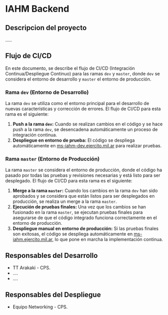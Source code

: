 # IAHM Backend

## Descripcion del proyecto
.....

## Flujo de CI/CD
En este documento, se describe el flujo de CI/CD (Integración Continua/Despliegue Continuo) para las ramas `dev` y `master`, donde `dev` se considera el entorno de desarrollo y `master` el entorno de producción.

### Rama `dev` (Entorno de Desarrollo)

La rama `dev` se utiliza como el entorno principal para el desarrollo de nuevas características y corrección de errores. El flujo de CI/CD para esta rama es el siguiente:

1. **Push a la rama `dev`:** Cuando se realizan cambios en el código y se hace push a la rama `dev`, se desencadena automáticamente un proceso de integración continua.
2. **Despliegue en entorno de prueba:** El código se despliega automáticamente en [ms-iahm-dev.ejercito.mil.ar](https://ms-iahm-dev.ejercito.mil.ar) para realizar pruebas.

### Rama `master` (Entorno de Producción)

La rama `master` se considera el entorno de producción, donde el código ha pasado por todas las pruebas y revisiones necesarias y está listo para ser desplegado. El flujo de CI/CD para esta rama es el siguiente:

1. **Merge a la rama `master`:** Cuando los cambios en la rama `dev` han sido aprobados y se considera que están listos para ser desplegados en producción, se realiza un merge a la rama `master`.
2. **Ejecución de pruebas finales:** Una vez que los cambios se han fusionado en la rama `master`, se ejecutan pruebas finales para asegurarse de que el código integrado funciona correctamente en el entorno de producción.
3. **Despliegue manual en entorno de producción:** Si las pruebas finales son exitosas, el código se despliega automáticamente en [ms-iahm.ejercito.mil.ar](https://ms-iahm.ejercito.mil.ar), lo que pone en marcha la implementación continua.

## Responsables del Desarrollo

 - TT Arakaki - CPS.
 - ....
 - ....

 ## Responsables del Despliegue

 - Equipo Networking - CPS.

